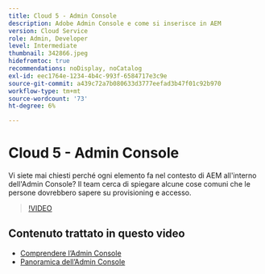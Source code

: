 ```yaml
---
title: Cloud 5 - Admin Console
description: Adobe Admin Console e come si inserisce in AEM
version: Cloud Service
role: Admin, Developer
level: Intermediate
thumbnail: 342866.jpeg
hidefromtoc: true
recommendations: noDisplay, noCatalog
exl-id: eec1764e-1234-4b4c-993f-6584717e3c9e
source-git-commit: a439c72a7b080633d3777eefad3b47f01c92b970
workflow-type: tm+mt
source-wordcount: '73'
ht-degree: 6%

---
```


# Cloud 5 - Admin Console

Vi siete mai chiesti perché ogni elemento fa nel contesto di AEM all&#39;interno dell&#39;Admin Console? Il team cerca di spiegare alcune cose comuni che le persone dovrebbero sapere su provisioning e accesso.

>[!VIDEO](https://video.tv.adobe.com/v/342866?quality=12&learn=on)

## Contenuto trattato in questo video

+ [Comprendere l’Admin Console](https://experienceleague.adobe.com/docs/experience-manager-cloud-service/content/onboarding/onboarding-concepts/admin-console.html)
+ [Panoramica dell’Admin Console](https://helpx.adobe.com/it/enterprise/using/admin-console.html)
